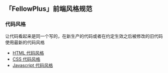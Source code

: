 ## 「FellowPlus」前端风格规范

### 代码风格

让代码看起来是同一个写的，在新生产的代码或者在约定生效之后被修改的旧代码使用最新的代码风格

- [HTML 代码风格](https://fellowplus.com)
- [CSS 代码风格](https://fellowplus.com)
- [Javascript 代码风格](https://fellowplus.com)

